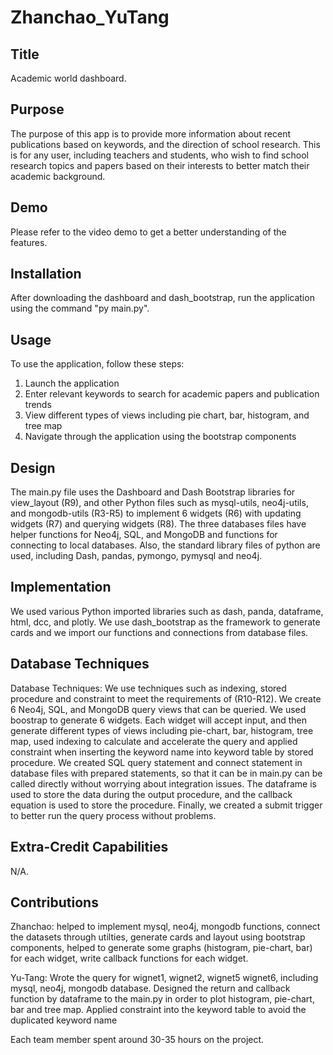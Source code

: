 # Zhanchao_YuTang

## Title 
Academic world dashboard.

## Purpose 
The purpose of this app is to provide more information about recent publications based on keywords, and the direction of school research. This is for any user, including teachers and students, who wish to find school research topics and papers based on their interests to better match their academic background.

## Demo
Please refer to the video demo to get a better understanding of the features.

## Installation 
After downloading the dashboard and dash_bootstrap, run the application using the command "py main.py".

## Usage 
To use the application, follow these steps:

1. Launch the application 
2. Enter relevant keywords to search for academic papers and publication trends 
3. View different types of views including pie chart, bar, histogram, and tree map 
4. Navigate through the application using the bootstrap components

## Design 
The main.py file uses the Dashboard and Dash Bootstrap libraries for view_layout (R9), and other Python files such as mysql-utils, neo4j-utils, and mongodb-utils (R3-R5) to implement 6 widgets (R6) with updating widgets (R7) and querying widgets (R8). The three databases files have helper functions for Neo4j, SQL, and MongoDB and functions for connecting to local databases. Also, the standard library files of python are used, including Dash, pandas, pymongo, pymysql and neo4j.

## Implementation 
We used various Python imported libraries such as dash, panda, dataframe, html, dcc, and plotly. We use dash_bootstrap as the framework to generate cards and we import our functions and connections from database files. 

## Database Techniques
Database Techniques: We use techniques such as indexing, stored procedure and constraint to meet the requirements of (R10-R12). We create 6 Neo4j, SQL, and MongoDB query views that can be queried. We used boostrap to generate 6 widgets. Each widget will accept input, and then generate different types of views including pie-chart, bar, histogram, tree map, used indexing to calculate and accelerate the query and applied constraint when inserting the keyword name into keyword table by stored procedure. We created SQL query statement and connect statement in database files with prepared statements, so that it can be in main.py can be called directly without worrying about integration issues. The dataframe is used to store the data during the output procedure, and the callback equation is used to store the procedure. Finally, we created a submit trigger to better run the query process without problems.

## Extra-Credit Capabilities 
N/A.

## Contributions 
Zhanchao: helped to implement mysql, neo4j, mongodb functions, connect the datasets through utilties, generate cards and layout using bootstrap components, helped to generate some graphs (histogram, pie-chart, bar) for each widget, write callback functions for each widget.


Yu-Tang: Wrote the query for wignet1, wignet2, wignet5 wignet6, including mysql, neo4j, mongodb database. Designed the return and callback function by dataframe to the main.py in order to plot  histogram, pie-chart, bar and tree map. Applied constraint into the keyword table to avoid the duplicated keyword name 

Each team member spent around 30-35 hours on the project.
